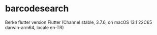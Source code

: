 # barcodesearch

Berke flutter version Flutter (Channel stable, 3.7.6, on macOS 13.1 22C65 darwin-arm64, locale en-TR)
